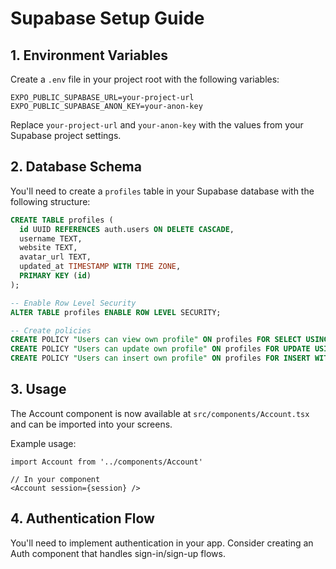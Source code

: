 # Supabase Setup Guide

## 1. Environment Variables
Create a `.env` file in your project root with the following variables:

```
EXPO_PUBLIC_SUPABASE_URL=your-project-url
EXPO_PUBLIC_SUPABASE_ANON_KEY=your-anon-key
```

Replace `your-project-url` and `your-anon-key` with the values from your Supabase project settings.

## 2. Database Schema
You'll need to create a `profiles` table in your Supabase database with the following structure:

```sql
CREATE TABLE profiles (
  id UUID REFERENCES auth.users ON DELETE CASCADE,
  username TEXT,
  website TEXT,
  avatar_url TEXT,
  updated_at TIMESTAMP WITH TIME ZONE,
  PRIMARY KEY (id)
);

-- Enable Row Level Security
ALTER TABLE profiles ENABLE ROW LEVEL SECURITY;

-- Create policies
CREATE POLICY "Users can view own profile" ON profiles FOR SELECT USING (auth.uid() = id);
CREATE POLICY "Users can update own profile" ON profiles FOR UPDATE USING (auth.uid() = id);
CREATE POLICY "Users can insert own profile" ON profiles FOR INSERT WITH CHECK (auth.uid() = id);
```

## 3. Usage
The Account component is now available at `src/components/Account.tsx` and can be imported into your screens.

Example usage:
```tsx
import Account from '../components/Account'

// In your component
<Account session={session} />
```

## 4. Authentication Flow
You'll need to implement authentication in your app. Consider creating an Auth component that handles sign-in/sign-up flows. 